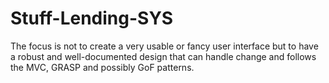 # Stuff-Lending-SYS
The focus is not to create a very usable or fancy user interface but to have a robust and well-documented design that can handle change and follows the MVC, GRASP and possibly GoF patterns.
